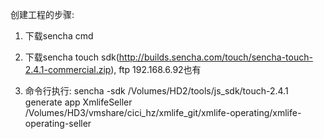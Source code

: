 创建工程的步骤:

1. 下载sencha cmd

2. 下载sencha touch sdk(http://builds.sencha.com/touch/sencha-touch-2.4.1-commercial.zip), ftp 192.168.6.92也有

3. 命令行执行: sencha -sdk /Volumes/HD2/tools/js_sdk/touch-2.4.1 generate app XmlifeSeller /Volumes/HD3/vmshare/cici_hz/xmlife_git/xmlife-operating/xmlife-operating-seller